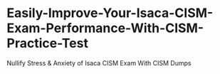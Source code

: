 # Easily-Improve-Your-Isaca-CISM-Exam-Performance-With-CISM-Practice-Test
Nullify Stress &amp; Anxiety of Isaca CISM Exam With CISM Dumps
